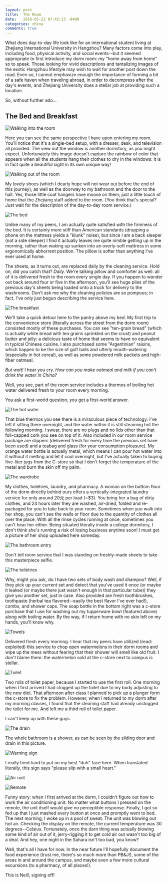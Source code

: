 ```yaml
---
layout: post
title:  The Room
date:   2016-05-22 07:42:13 -0400
categories: china
comments: true
---
```

What does day-to-day life look like for an international student living at Zhejiang International University in Hangzhou? Many factors come into play, including food, physical activity, and social events--but it seemed appropriate to first introduce my dorm room: my "home away from home" so to speak. Those looking for vivid descriptions and tantalizing images of the exotic Hangzhou lifestyle may wish to wait for another post down the road. Even so, I cannot emphasize enough the importance of forming a bit of a safe haven when traveling abroad, in order to decompress after the day's events, and Zhejiang University does a stellar job at providing such a location.

So, without further ado...

## The Bed and Breakfast

![Walking into the room](/assets/images/2016/05/P_20160515_172906.jpg)

Here you can see the same perspective I have upon entering my room. You'll notice that it's a single-bed setup, with a dresser, desk, and television all provided. The view out the window is another dormitory, as you might expect. Unfortunately this image doesn't capture the rainbow of color that appears when all the students hang their clothes to dry in the windows: it is in fact quite a beautiful sight in its own unique way!

![Walking out of the room](/assets/images/2016/05/P_20160515_173000.jpg)

My lovely shoes (which I dearly hope will not wear out before the end of this journey), as well as the doorway to my bathroom and the door to the hall. Yes, those little coat hangers have moose on them; just a little touch of home that the Zhejiang staff added to the room. (You think that's special? Just wait for the description of the day-to-day room service.)

![The bed](/assets/images/2016/05/P_20160515_173017.jpg)

Unlike many of my peers, I am actually quite satisfied with the firmness of the bed. It is certainly more stiff than American standards (dropping a phone on the mattress yields a "klunk" noise), but since I am a back sleeper (not a side sleeper) I find it actually leaves me quite nimble getting up in the morning, rather than waking up sunken into an overly-soft mattress in some ergonomically abhorrent position. The pillow is softer than anything I've ever used at home.

The sheets, as it turns out, are replaced daily by the cleaning service. Hold on, did you catch that? *Daily.* We're talking pillow and comforter as well: all of it is delivered fresh to the room every single day. If you happen to wander out back around four or five in the afternoon, you'll see huge piles of the previous day's sheets being loaded onto a truck for delivery to the washrooms. Don't ask me why the cleaning policies are so pompous; in fact, I've only just begun describing the service here.

![The breakfast](/assets/images/2016/05/P_20160515_173048.jpg)

We'll take a quick detour here to the pantry above my bed. My first trip to the convenience store (literally across the street from the dorm room) consisted mostly of these purchases. You can see "ten-grain bread" (which is actually white bread with ten grains sprinkled on the crust) and peanut butter and jelly: a delicious taste of home that seems to have no equivalent in typical Chinese cuisine. I also purchased some "Argentinian" raisins, which happen to be the size of golf balls and utterly mouth-watering (especially in hot cereal), as well as some powdered milk packets and high-fiber oatmeal. 

*But wait!* I hear you cry. *How can you make oatmeal and milk if you can't drink the water in China?*

Well, you see, part of the room service includes a thermos of boiling hot water delivered fresh to your room every morning.

You ask a first-world question, you get a first-world answer.

![The hot water](/assets/images/2016/05/P_20160515_173235.jpg)

That blue thermos you see there is a miraculous piece of technology: I've left it sitting there overnight, and the water within it is still steaming hot the following morning. I swear, there are no plugs and no lids other than that foil-capped cork you see on top of it. Also included in our room service package are slippers (delivered fresh for every time the previous set have been used) and a teabag and glass (for your consumption pleasure). My orange water bottle is actually metal, which means I can pour hot water into it without it melting and let it cool overnight, but I've actually taken to buying five-liter jugs from the C-store so that I don't forget the temperature of the metal and burn the skin off my palm. 

![The wardrobe](/assets/images/2016/05/P_20160515_173201-1.jpg)

My clothes, toiletries, laundry, and pharmacy. A woman on the bottom floor of the dorm directly behind ours offers a vertically-integrated laundry service for only around 20元 per load (~$3). You bring her a bag of dirty clothes, and 24 hours later they are washed, air-dried, folded and re-packaged for you to take back to your room. Sometimes when you walk into her shop, you can't see the walls or floor due to the quantity of clothes all over the place. With all the rinse cycles running at once, sometimes you can't hear her either. Being situated literally inside a college dormitory, I don't think she's running a risk of losing business anytime soon! I must get a picture of her shop uploaded here someday.

![The bathroom entry](/assets/images/2016/05/P_20160515_173443-1.jpg)

Don't tell room service that I was standing on freshly-made sheets to take this masterpiece selfie.

![The toiletries](/assets/images/2016/05/P_20160515_173516.jpg)

Why, might you ask, do I have two sets of body wash and shampoo? Well, if they pick up your current set and detect that you've used it once (or maybe it leaked (or maybe there just wasn't enough in that particular tube)) they give you another set, just in case. Also provided are fresh toothbrushes, toothpaste (herbal tea flavored--easily the best flavor I've ever had!), combs, and shower caps. The soap bottle in the bottom right was a c-store purchase that I use for washing out my tupperware bowl (featured above) along with boiling water. By the way, if I return home with no skin left on my hands, you'll know why.

![Towels](/assets/images/2016/05/P_20160515_173527.jpg)

Delivered fresh every morning. I hear that my peers have utilized (read: exploited) this service to chop open watermelons in their dorm rooms and wipe up the mess without fearing that their shower will smell like old fruit. I don't blame them: the watermelon sold at the c-store next to campus is stellar. 

![Toilet](/assets/images/2016/05/P_20160515_173541-1.jpg)

Two rolls of toilet paper, because I started to use the first roll. One morning when I first arrived I had clogged up the toilet due to my body adjusting to the new diet. That afternoon after class I planned to pick up a plunger form the c-store to fix the problem. However, when I returned to my dorm after my morning classes, I found that the cleaning staff had already unclogged the toilet for me. And left me a third roll of toilet paper.

I can't keep up with these guys. 

![The drain](/assets/images/2016/05/P_20160515_173621-1.jpg)

The whole bathroom is a shower, as can be seen by the sliding door and drain in this picture. 

![Warning sign](/assets/images/2016/05/P_20160515_173652.jpg)

I really tried hard to put on my best "duh" face here. When translated literally, this sign says "please slip with a small heart." 

![Air unit](/assets/images/2016/05/P_20160515_173753.jpg)

![Remote](/assets/images/2016/05/P_20160515_173819-1.jpg)

Funny story: when I first arrived at the dorm, I couldn't figure out how to work the air conditioning unit. No matter what buttons I pressed on the remote, the unit itself would give no perceptible response. Finally, I got so fed up that I just mashed every button at once and promptly went to bed. The next morning, I woke up in a pool of sweat. The unit was blowing out hot air. Checking the display on the remote, the current temperature was 30 degrees--Celsius. Fortunately, once the darn thing was actually blowing some kind of air out of it, jerry-rigging it to get cold air out wasn't too big of a deal. And hey, one night in the Sahara isn't too bad, you know?

Well, that's all I have for now. In the near future I'll hopefully document the food experience (trust me, there's so much more than PB&J!), some of the areas in and around the campus, and maybe even a few more cultural excursions (to a pharmacy, of all places!). 

This is Neill, signing off!
